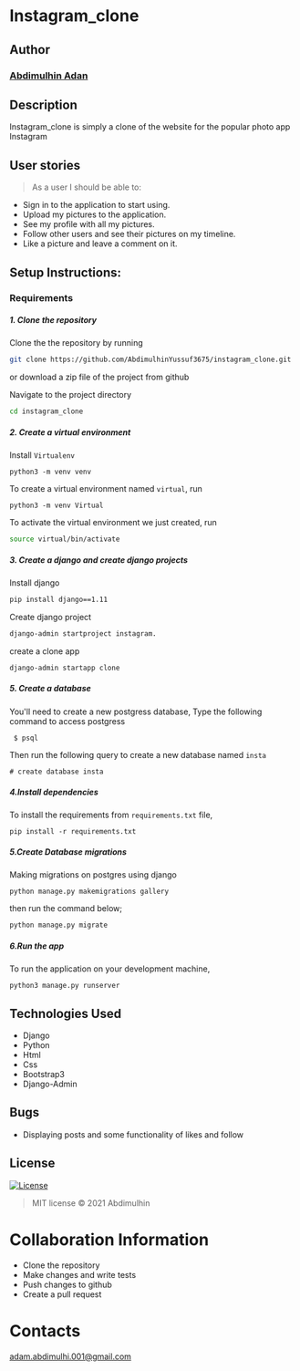 # Instagram_clone

## Author
### [Abdimulhin Adan](https://github.com/AbdimulhinYussuf3675)
## Description
Instagram_clone is simply a clone of the website for the popular photo app Instagram

## User stories
>As a user I should be able to:

* Sign in to the application to start using.
* Upload my pictures to the application.
* See my profile with all my pictures.
* Follow other users and see their pictures on my timeline.
* Like a picture and leave a comment on it.

## Setup Instructions:
### Requirements

##### 1. Clone the repository
Clone the the repository by running

   ```bash
   git clone https://github.com/AbdimulhinYussuf3675/instagram_clone.git
   ```
 or download a zip file of the project from github


Navigate to the project directory
```bash
cd instagram_clone
```

##### 2. Create a virtual environment
 Install `Virtualenv`

   ```prettier
   python3 -m venv venv
   ```

To create a virtual environment named `virtual`, run

   ```prettier
   python3 -m venv Virtual
   ```
To activate the virtual environment we just created, run

   ```bash
   source virtual/bin/activate
   ```
##### 3. Create a django and create django projects
 Install django
 ```bash
 pip install django==1.11
  ```
  Create django project
  ```bash
  django-admin startproject instagram.
```
create a clone app
 ```bash
 django-admin startapp clone
 ```



##### 5. Create a database
You'll need to create a new postgress database, Type the following command to access postgress
   ```bash
    $ psql
   ```
   Then run the following query to create a new database named ```insta```
   ```
   # create database insta
   ```


#####  4.Install dependencies
To install the requirements from `requirements.txt` file,

   ```prettier
   pip install -r requirements.txt
   ```

#####  5.Create Database migrations
Making migrations on postgres using django

```prettier
python manage.py makemigrations gallery
```


then run the command below;

 ```bash
 python manage.py migrate
 ```

##### 6.Run the app
To run the application on your development machine,

    python3 manage.py runserver

## Technologies Used
* Django
* Python
* Html
* Css
* Bootstrap3
* Django-Admin




## Bugs
* Displaying posts and some functionality of likes and follow

## License
[![License](https://img.shields.io/packagist/l/loopline-systems/closeio-api-wrapper.svg)](http://opensource.org/licenses/MIT)
>MIT license &copy;  2021 Abdimulhin

# Collaboration Information
* Clone the repository
* Make changes and write tests
* Push changes to github
* Create a pull request

# Contacts
adam.abdimulhi.001@gmail.com